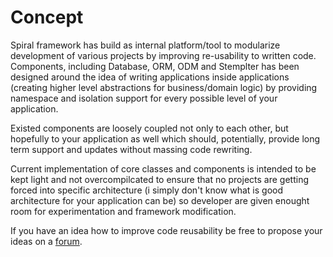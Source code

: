 # Concept
Spiral framework has build as internal platform/tool to modularize development 
of various projects by improving re-usability to written code. Components,
including Database, ORM, ODM and Stemplter has been designed around the idea of writing
applications inside applications (creating higher level abstractions for business/domain logic)
by providing namespace and isolation support for every possible level of your application.

Existed components are loosely coupled not only to each other, but hopefully 
to your application as well which should, potentially, provide long term support 
and updates without massing code rewriting.

Current implementation of core classes and components is intended to be kept light
and not overcompilcated to ensure that no projects are getting forced into specific
architecture (i simply don't know what is good architecture for your application can be)
so developer are given enought room for experimentation and framework modification.

If you have an idea how to improve code reusability be free to propose your ideas on a [forum](https://groups.google.com/forum/#!forum/spiral-framework).
